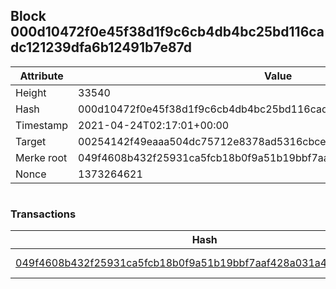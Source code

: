 ## Block 000d10472f0e45f38d1f9c6cb4db4bc25bd116cadc121239dfa6b12491b7e87d

Attribute | Value
--- | ---
Height | 33540
Hash | 000d10472f0e45f38d1f9c6cb4db4bc25bd116cadc121239dfa6b12491b7e87d
Timestamp | 2021-04-24T02:17:01+00:00
Target | 00254142f49eaaa504dc75712e8378ad5316cbcead634704b3734b6271167cc4
Merke root | 049f4608b432f25931ca5fcb18b0f9a51b19bbf7aaf428a031a4500af17cf2cf
Nonce | 1373264621

```

```

### Transactions

Hash | Amount
--- | ---
[049f4608b432f25931ca5fcb18b0f9a51b19bbf7aaf428a031a4500af17cf2cf](049f4608b432f25931ca5fcb18b0f9a51b19bbf7aaf428a031a4500af17cf2cf.md) | 10.00000000 SKEPTI 
